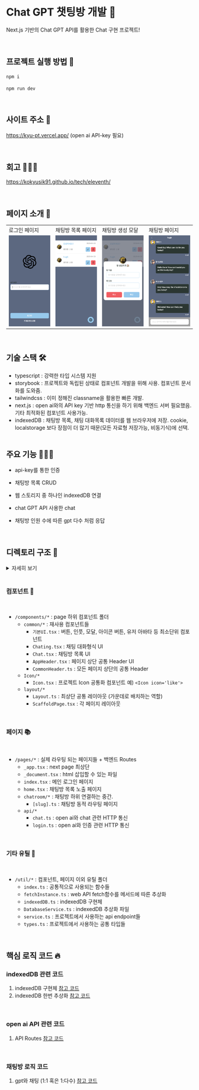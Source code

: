 # Chat GPT 챗팅방 개발 🤖

Next.js 기반의 Chat GPT API를 활용한 Chat 구현 프로젝트!

<br>

## 프로젝트 실행 방법 🚀

```
npm i

npm run dev
```

<br>

## 사이트 주소 🪩

https://kyu-pt.vercel.app/ (open ai API-key 필요)

<br>

## 회고 🧑🏻‍💻

https://kokyusik91.github.io/tech/eleventh/

<br>

## 페이지 소개 🌁

<table>
  <tr>
    <td>로그인 페이지</td>
    <td>채팅방 목록 페이지</td>
    <td>채팅방 생성 모달</td>
    <td>채팅방 페이지</td>
  </tr>
  <tr>
    <td>
      <img src="public/images/main.png">
    </td>
    <td>
     <img src="public/images/chatroomlist.png">
    </td>
     <td>
      <img src="public/images/modal.png">
    </td>
    <td>
     <img src="public/images/chatroom.png">
    </td>
  </tr>
  
</table>

<br>

## 기술 스택 🛠️

- typescript : 강력한 타입 시스템 지원
- storybook : 프로젝트와 독립된 상태로 컴포넌트 개발을 위해 사용. 컴포넌트 문서화를 도와줌.
- tailwindcss : 이미 정해진 classname을 활용한 빠른 개발.
- next.js : open ai와의 API key 기반 http 통신을 하기 위해 백엔드 서버 필요했음. 기타 최적화된 컴포넌트 사용가능.
- indexedDB : 채팅방 목록, 채팅 대화목록 데이터를 웹 브라우저에 저장. cookie, localstorage 보다 장점이 더 많기 때문(모든 자료형 저장가능, 비동기식)에 선택.
  <br>
  <br>

## 주요 기능 🧑🏼‍🏫

- api-key를 통한 인증
- 채팅방 목록 CRUD
- 웹 스토리지 중 하나인 indexedDB 연결
- chat GPT API 사용한 chat
- 채팅방 인원 수에 따른 gpt 다수 처럼 응답

  <br>

## 디렉토리 구조 📂

<details markdown="1">
<summary>자세히 보기</summary>

```
.
├── .storybook
│   ├── main.ts
│   └── preview.ts
├── node_modules
│   └── ...
├── public
│   ├── fonts
│   ├── icons
│   └── images
├── src
│   ├── components
│   │      ├── common
│   │      │    └── 공통 ui.tsx
│   │      ├── icon
│   │      │    └── Icon.tsx
│   │      │
│   │      └── layout
│   │           ├── Layout.tsx
│   │           └── ScaffoldPage.tsx
│   ├── constants
│   │    └── z-index.ts
│   ├── pages
│   │    ├── _app.tsx
│   │    ├── _document.tsx
│   │    ├── home.tsx
│   │    ├── indext.tsx
│   │    ├── chatroom
│   │    │     └── [slug].tsx
│   │    └── api
│   │         ├── chat.ts
│   │         └── login.ts
│   ├── styles
│   │    └── global.css
│   └── util
│        ├── DatabaseService.ts
│        ├── fetchInstance.ts
│        ├── index.ts
│        ├── indexedDB.ts
│        ├── service.ts
│        └── types.ts
|
├── postcss.config.js
├── package-lock.json
├── package.json
├── next.config.js
├── tailwind.config.js
├── tsconfig.json
├── .eslintrc.json
├── .prettierrc.json
└── README.md
```

</details>

<br>

### 컴포넌트 📁

<br>

- `/components/*` : page 하위 컴포넌트 폴더
  - `common/*` : 재사용 컴포넌트들
    - `기본UI.tsx` : 버튼, 인풋, 모달, 아이콘 버튼, 유저 아바타 등 최소단위 컴포넌트
    - `Chating.tsx` : 채팅 대화형식 UI
    - `Chat.tsx` : 채팅방 목록 UI
    - `AppHeader.tsx` : 페이지 상단 공통 Header UI
    - `CommonHeader.ts` : 모든 페이지 상단의 공통 Header
  - `Icon/*`
    - `Icon.tsx` : 프로젝트 Icon 공통화 컴포넌트 예) `<Icon icon='like'>`
  - `layout/*`
    - `Layout.ts` : 최상단 공통 레이아웃 (가운데로 배치하는 역할)
    - `ScaffoldPage.tsx` : 각 페이지 레이아웃

<br>

### 페이지 📚

<br>

- `/pages/*` : 실제 라우팅 되는 페이지들 + 백엔드 Routes
  - `_app.tsx` : next page 최상단
  - `_document.tsx` : html 삽입할 수 있는 파일
  - `index.tsx` : 메인 로그인 페이지
  - `home.tsx` : 채팅방 목록 노출 페이지
  - `chatroom/*` : 채팅방 하위 연결하는 중간.
    - `[slug].ts` : 채팅방 동적 라우팅 페이지
  - `api/*`
    - `chat.ts` : open ai와 chat 관련 HTTP 통신
    - `login.ts` : open ai와 인증 관련 HTTP 통신

<br>

### 기타 유틸 🔨

<br>

- `/util/*` : 컴포넌트, 페이지 이외 유틸 폴더
  - `index.ts` : 공통적으로 사용되는 함수들
  - `fetchInstance.ts` : web API fetch함수를 메서드에 따른 추상화
  - `indexedDB.ts` : indexedDB 구현체
  - `DatabaseService.ts` : indexedDB 추상화 파일
  - `service.ts` : 프로젝트에서 사용하는 api endpoint들
  - `types.ts` : 프로젝트에서 사용하는 공통 타입들

<br>

## 핵심 로직 코드 🔥

### indexedDB 관련 코드

1. indexedDB 구현체 [참고 코드](https://github.com/kokyusik91/kyuPT/blob/main/src/util/DatabaseService.ts)
2. indexedDB 한번 추상화 [참고 코드](https://github.com/kokyusik91/kyuPT/blob/main/src/util/indexedDB.ts)

<br>

### open ai API 관련 코드

1. API Routes [참고 코드](https://github.com/kokyusik91/kyuPT/blob/main/src/pages/api/chat.ts)

<br>

### 채팅방 로직 코드

1. gpt와 채팅 (1:1 혹은 1:다수) [참고 코드](https://github.com/kokyusik91/kyuPT/blob/main/src/pages/chatroom/%5Bslug%5D.tsx)
